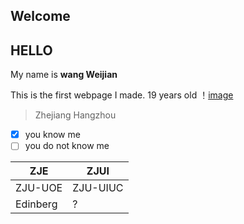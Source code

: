 ## Welcome 
## HELLO 
My name is **wang Weijian** 

This is the first webpage I made.
19 years old
！[image](https://octodex.github.com/images/yaktocat.png)
> Zhejiang 
Hangzhou
- [x] you know me
- [ ] you do not know me

ZJE | ZJUI
----------|----------
ZJU-UOE| ZJU-UIUC
Edinberg | ?
 


